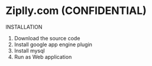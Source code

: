 Ziplly.com (CONFIDENTIAL)
======

INSTALLATION

1. Download the source code
2. Install google app engine plugin
3. Install mysql
4. Run as Web application


